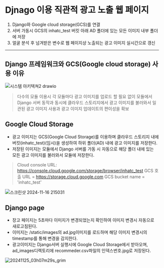 # Djnago 이용 직관적 광고 노출 웹 페이지

1. Django와 Google cloud storage(GCS)를 연결
2. 서버 가동시 GCS의 inhatc_test 버킷 아래 AD 폴더에 있는 모든 이미지 내부 폴더에 저장
3. 얼굴 분석 후 넘겨받은 변수로 웹 페이지상 노출되는 광고 이미지 실시간으로 갱신

<hr>

## Django 프레임워크와 GCS(Google cloud storage) 사용 이유

![시스템 아키텍쳐2 drawio](https://github.com/user-attachments/assets/28bc40cc-b495-4bb4-84ec-bd550786ea16)

> 다수의 모듈 이용시 각 모듈마다 광고 이미지를 업로드 할 필요 없이 모듈에서 Django 서버 동작과 동시에 클라우드 스토리지에서
> 광고 이미지를 불러와서 일관된 광고 이미지 사용과 광고 이미지 업데이트의 편이성을 확보

## Google Cloud Storage

- 광고 이미지는 GCS(Google Cloud Storage)를 이용하며 클라우드 스토리지 내에 버킷(inhatc_test)(임시)을 생성하여 하위 폴더(AD) 내에 광고 이미지를 저장한다.
- 저장된 이미지는 모듈에서 Django 서버를 가동 시 자동으로 해당 폴더 내에 있는 모든 광고 이미지를 불러와서 모듈에 저장한다.
> Cloud console URL: https://console.cloud.google.com/storage/browser/inhatc_test
> GCS 호출 URL = https://storage.cloud.google.com
> GCS bucket name = 'inhatc_test'

![스크린샷 2024-11-16 215031](https://github.com/user-attachments/assets/ca7a7602-7a6d-42f3-94e9-06214bc62fb4)



## Django page

- 장고 페이지는 5초마다 이미지가 변경되었는지 확인하여 이미지 변경시 자동으로 새로고침된다. 
- 이미지는 /static/images의 ad.jpg이미지를 로드하며 해당 이미지 변경시의 timestamp를 통해 변경을 감지한다.
- 광고이미지는 Django서버 실행시에 Google Cloud Storage에서 받아오며, ad_images디렉토리에 recommeder.csv파일의 인덱스번호.jpg로 저장된다.

![20241125_03h07m29s_grim](https://github.com/user-attachments/assets/39a4d74a-e9a4-48d4-a069-ffda924cb5b5)

